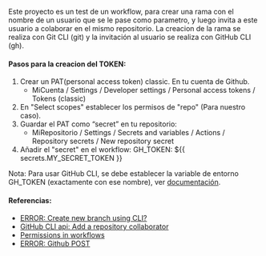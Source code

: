 Este proyecto es un test de un workflow, para crear una rama con el nombre de un usuario que se le pase como parametro, y luego invita a este usuario a colaborar en el mismo repositorio. La creacion de la rama se realiza con Git CLI (git) y la invitación al usuario se realiza con GitHub CLI (gh).

#### Pasos para la creacion del TOKEN:

1. Crear un PAT(personal access token) classic. En tu cuenta de Github.
   - MiCuenta / Settings / Developer settings / Personal access tokens / Tokens (classic)
2. En "Select scopes" establecer los permisos de "repo" (Para nuestro caso).
3. Guardar el PAT como “secret” en tu repositorio:
   - MiRepositorio / Settings / Secrets and variables / Actions / Repository secrets / New repository secret
4. Añadir el "secret" en el workflow: GH_TOKEN: ${{ secrets.MY_SECRET_TOKEN }}

Nota: Para usar GitHub CLI, se debe establecer la variable de entorno GH_TOKEN (exactamente con ese nombre), ver [documentación](https://docs.github.com/es/actions/writing-workflows/choosing-what-your-workflow-does/using-github-cli-in-workflows).

#### Referencias:

- [ERROR: Create new branch using CLI?](https://github.com/cli/cli/discussions/2863)
- [GitHub CLI api: Add a repository collaborator](https://docs.github.com/en/rest/collaborators/collaborators?apiVersion=2022-11-28#add-a-repository-collaborator)
- [Permissions in workflows](https://docs.github.com/en/actions/writing-workflows/workflow-syntax-for-github-actions#permissions)
- [ERROR: Github POST](https://stackoverflow.com/questions/70435286/resource-not-accessible-by-integration-on-github-post-repos-owner-repo-ac)
